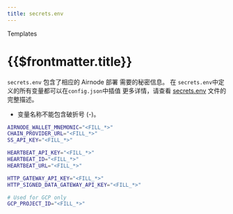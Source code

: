 ```yaml
---
title: secrets.env
---
```


<TitleSpan>Templates</TitleSpan>

# {{$frontmatter.title}}

<VersionWarning/>

`secrets.env` 包含了相应的 Airnode 部署 需要的秘密信息。 在 `secrets.env`中定义的所有变量都可以在`config.json`中插值 更多详情，请查看 [secrets.env](../deployment-files/secrets-env.md) 文件的完整描述。

- 变量名称不能包含破折号 (-)。

```sh
AIRNODE_WALLET_MNEMONIC="<FILL_*>"
CHAIN_PROVIDER_URL="<FILL_*>"
SS_API_KEY="<FILL_*>"

HEARTBEAT_API_KEY="<FILL_*>"
HEARTBEAT_ID="<FILL_*>"
HEARTBEAT_URL="<FILL_*>"

HTTP_GATEWAY_API_KEY="<FILL_*>"
HTTP_SIGNED_DATA_GATEWAY_API_KEY="<FILL_*>"

# Used for GCP only
GCP_PROJECT_ID="<FILL_*>"
```
